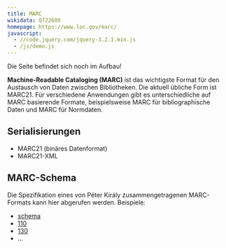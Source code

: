 ```yaml
---
title: MARC
wikidata: Q722609
homepage: https://www.loc.gov/marc/
javascript:
  - //code.jquery.com/jquery-3.2.1.min.js
  - /js/demo.js
---
```


<div class="alert alert-warning" role="alert">
  Die Seite befindet sich noch im Aufbau!
</div>

**Machine-Readable Cataloging (MARC)** ist das wichtigste Format für den
Austausch von Daten zwischen Bibliotheken. Die aktuell übliche Form ist MARC21.
Für verschiedene Anwendungen gibt es unterschiedliche auf MARC basierende
Formate, beispielsweise MARC für bibliographische Daten und MARC für Normdaten.

## Serialisierungen

* MARC21 (binäres Datenformat)
* MARC21-XML

## MARC-Schema

Die Spezifikation eines von Péter Király zusammengetragenen MARC-Formats kann
hier abgerufen werden. Beispiele:

* [schema](Schema)
* <a href="marc/110" class="demo">110</a>
* <a href="marc/130" class="demo">130</a>
* ...

<div id="demo" style="display: none">
  <h3>Antwort</h3>
  <p id="demo-url"><b>Url</b> <a></a></p>
  <pre id="demo-output"><code></code></pre>
</div>

